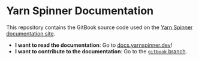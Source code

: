 # Yarn Spinner Documentation

This repository contains the GitBook source code used on the [Yarn Spinner documentation site](https://docs.yarnspinner.dev).

* **I want to read the documentation**: Go to [docs.yarnspinner.dev](https://docs.yarnspinner.dev)!
* **I want to contribute to the documentation**: Go to the [`gitbook` branch](https://github.com/YarnSpinnerTool/YSDocs/tree/gitbook).
